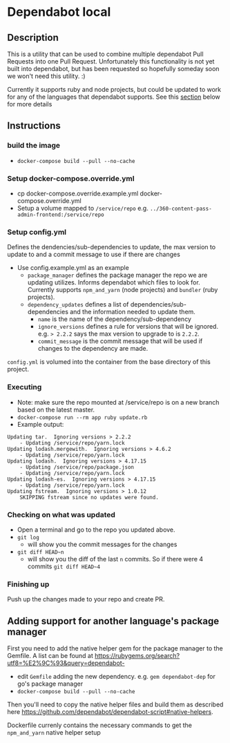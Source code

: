 # Dependabot local

## Description
This is a utility that can be used to combine multiple dependabot Pull Requests
into one Pull Request.  Unfortunately this functionality is not yet built into
dependabot, but has been requested so hopefully someday soon we won't
need this utility. :)

Currently it supports ruby and node projects, but could be updated to
work for any of the languages that dependabot supports.
See this [section](#Adding-support-for-another-language's-package-manager) below for more details

## Instructions
### build the image
  - `docker-compose build --pull --no-cache`

### Setup docker-compose.override.yml
  - cp docker-compose.override.example.yml docker-compose.override.yml
  - Setup a volume mapped to `/service/repo` e.g. `../360-content-pass-admin-frontend:/service/repo`

### Setup config.yml
Defines the dendencies/sub-dependencies to update, the max version to update to and a commit message to use if there are changes
  - Use config.example.yml as an example
    - `package_manager` defines the package manager the repo we are
      updating utilizes.  Informs dependabot which files to look for.
      Currently supports `npm_and_yarn` (node projects) and `bundler`
      (ruby projects).
    - `dependency_updates` defines a list of dependencies/sub-dependencies
       and the information needed to update them.
      - `name` is the name of the dependency/sub-dependency
      - `ignore_versions` defines a rule for versions that will be ignored.
        e.g. `> 2.2.2` says the max version to upgrade to is `2.2.2`.
      - `commit_message` is the commit message that will be used if changes
        to the dependency are made.

`config.yml` is volumed into the container from the base directory of
this project.

### Executing
  - Note: make sure the repo mounted at /service/repo is on a new branch based on the latest master.
  - `docker-compose run --rm app ruby update.rb`
  - Example output:
```
Updating tar.  Ignoring versions > 2.2.2
    - Updating /service/repo/yarn.lock
Updating lodash.mergewith.  Ignoring versions > 4.6.2
    - Updating /service/repo/yarn.lock
Updating lodash.  Ignoring versions > 4.17.15
    - Updating /service/repo/package.json
    - Updating /service/repo/yarn.lock
Updating lodash-es.  Ignoring versions > 4.17.15
    - Updating /service/repo/yarn.lock
Updating fstream.  Ignoring versions > 1.0.12
    SKIPPING fstream since no updates were found.
```

### Checking on what was updated
  - Open a terminal and go to the repo you updated above.
  - `git log`
    - will show you the commit messages for the changes
  - `git diff HEAD~n`
      - will show you the diff of the last `n` commits.  So if there
        were 4 commits `git diff HEAD~4`

### Finishing up
Push up the changes made to your repo and create PR.

## Adding support for another language's package manager
First you need to add the native helper gem for the package manager to
the Gemfile. A list can be found at https://rubygems.org/search?utf8=%E2%9C%93&query=dependabot-
  - edit `Gemfile` adding the new dependency.  e.g. `gem dependabot-dep`
    for go's package manager
  - `docker-compose build --pull --no-cache`

Then you'll need to copy the native helper files and build them as
described here https://github.com/dependabot/dependabot-script#native-helpers.

Dockerfile currenly contains the necessary commands to get the
`npm_and_yarn` native helper setup
